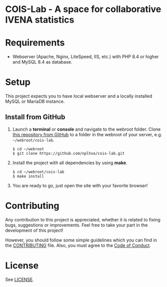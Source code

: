 # COIS-Lab - A space for collaborative IVENA statistics

# Requirements
-   Webserver (Apache, Nginx, LiteSpeed, IIS, etc.) with PHP 8.4 or higher and 
    MySQL 8.4 as database.

# Setup
This project expects you to have local webserver and a locally installed MySQL
or MariaDB instance. 

## Install from GitHub
1. Launch a **terminal** or **console** and navigate to the webroot folder. 
   Clone [this repository from GitHub](https://github.com/nplhse/cois-hub) to 
   a folder in the webroot of your server, e.g. `~/webroot/cois-lab`.

    ```
    $ cd ~/webroot
    $ git clone https://github.com/nplhse/cois-lab.git
    ```

2. Install the project with all dependencies by using **make**. 

    ```
    $ cd ~/webroot/cois-lab
    $ make install
    ``` 

3. You are ready to go, just open the site with your favorite browser!

# Contributing
Any contribution to this project is appreciated, whether it is related to 
fixing bugs, suggestions or improvements. Feel free to take your part in the 
development of this project!

However, you should follow some simple guidelines which you can find in the
[CONTRIBUTING](CONTRIBUTING.md) file. Also, you must agree to the 
[Code of Conduct](CODE_OF_CONDUCT.md).

# License
See [LICENSE](LICENSE.md).

